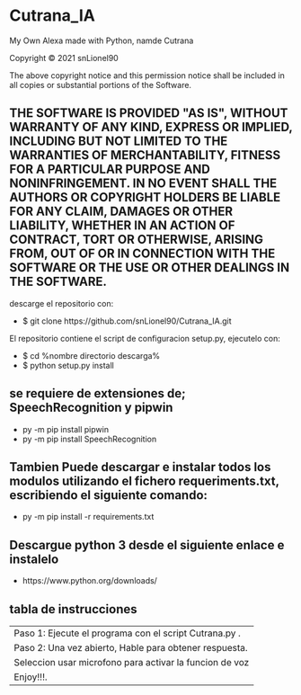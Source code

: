 # Cutrana_IA
My Own Alexa made with Python, namde Cutrana

Copyright © 2021 snLionel90

The above copyright notice and this permission notice shall be included in all
copies or substantial portions of the Software.

THE SOFTWARE IS PROVIDED "AS IS", WITHOUT WARRANTY OF ANY KIND, EXPRESS OR
IMPLIED, INCLUDING BUT NOT LIMITED TO THE WARRANTIES OF MERCHANTABILITY,
FITNESS FOR A PARTICULAR PURPOSE AND NONINFRINGEMENT. IN NO EVENT SHALL THE
AUTHORS OR COPYRIGHT HOLDERS BE LIABLE FOR ANY CLAIM, DAMAGES OR OTHER
LIABILITY, WHETHER IN AN ACTION OF CONTRACT, TORT OR OTHERWISE, ARISING FROM,
OUT OF OR IN CONNECTION WITH THE SOFTWARE OR THE USE OR OTHER DEALINGS IN THE
SOFTWARE.
------------------------------------------------------------------------------------------
descarge el repositorio con:
<ul><li>$ git clone https://github.com/snLionel90/Cutrana_IA.git</li></ul> 

El repositorio contiene el script de configuracion setup.py, ejecutelo con:
<ul>
  <li>$ cd %nombre directorio descarga% </li>
  <li>$ python setup.py install</li>
 </ul>

<h2>se requiere de extensiones de; SpeechRecognition y pipwin</h2>
<ul> 
  <li>py -m pip install pipwin</li>
  <li>py -m pip install SpeechRecognition</li>
 
</ul>
<h2> Tambien Puede descargar e instalar todos los modulos utilizando el fichero requeriments.txt, escribiendo el siguiente comando: </h2> 
<ul>
  <li> py -m pip install -r requirements.txt</li>
</ul>

<h2>Descargue python 3 desde el siguiente enlace e instalelo</h2>
<ul><li>https://www.python.org/downloads/ </li></ul>

<h2>tabla de instrucciones</h2>
<center><table>
  <tr>
    <td>Paso 1: Ejecute el programa con el script Cutrana.py .</td>
  <tr>
    <td>Paso 2: Una vez abierto, Hable para obtener respuesta. </td>
  <tr>
    <td> Seleccion usar microfono para activar la funcion de voz </td>
  <tr>
    <td>Enjoy!!!.</td>
  </tr>
</table>  
  

